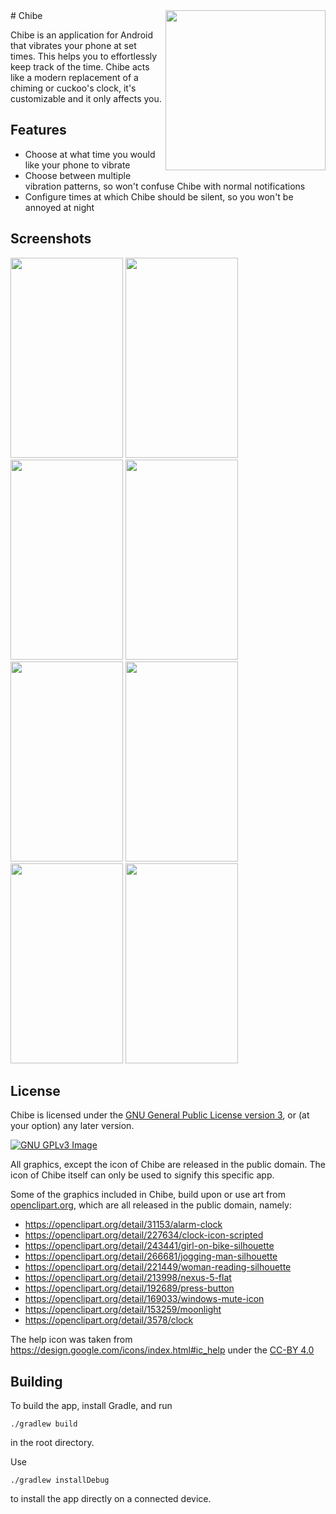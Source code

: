 <img align="right" height="256" src="https://lut.im/tNbz3Ikh4g/DsCpp6RmK1kFJ0LS.png">
# Chibe

Chibe is an application for Android that vibrates your phone at set
times. This helps you to effortlessly keep track of the time. Chibe
acts like a modern replacement of a chiming or cuckoo's clock, it's
customizable and it only affects you.

## Features

* Choose at what time you would like your phone to vibrate
* Choose between multiple vibration patterns, so won't confuse Chibe
with normal notifications
* Configure times at which Chibe should be silent, so you won't be
annoyed at night

## Screenshots

<img src="https://lut.im/wob981GO9a/jREpyj9xWil7L3X0.png" width="180" height="320" />
<img src="https://lut.im/zsXW5Bcj0R/xpPm7zpx2d5k1FNo.png" width="180" height="320" />
<img src="https://lut.im/tDAYjyGhuZ/27UG7QV8c3mIBEMG.png" width="180" height="320" />
<img src="https://lut.im/dUnQkcXr0a/s2als7MEAaCwcwID.png" width="180" height="320" />
<img src="https://lut.im/KB7LxvYtZY/VtgyGRmk2SgBW0qb.png" width="180" height="320" />
<img src="https://lut.im/5TusJYncQZ/hF7kUmxJBPt0sim9.png" width="180" height="320" />
<img src="https://lut.im/fRB85GqM3U/Q3ucNHmLRqP7zNdN.png" width="180" height="320" />
<img src="https://lut.im/qZj6q6yeua/i1cSTzmpwURtGz6p.png" width="180" height="320" />

## License

Chibe is licensed under the
[GNU General Public License version 3](https://www.gnu.org/licenses/gpl-3.0.html),
or (at your option) any later version.

[![GNU GPLv3 Image](https://www.gnu.org/graphics/gplv3-127x51.png)](http://www.gnu.org/licenses/gpl-3.0.en.html)

All graphics, except the icon of Chibe are released in the public
domain. The icon of Chibe itself can only be used to signify this
specific app.

Some of the graphics included in Chibe, build upon or use art from
[openclipart.org](https://openclipart.org/), which are all released in
the public domain, namely:

* https://openclipart.org/detail/31153/alarm-clock  
* https://openclipart.org/detail/227634/clock-icon-scripted  
* https://openclipart.org/detail/243441/girl-on-bike-silhouette  
* https://openclipart.org/detail/266681/jogging-man-silhouette  
* https://openclipart.org/detail/221449/woman-reading-silhouette  
* https://openclipart.org/detail/213998/nexus-5-flat  
* https://openclipart.org/detail/192689/press-button  
* https://openclipart.org/detail/169033/windows-mute-icon  
* https://openclipart.org/detail/153259/moonlight  
* https://openclipart.org/detail/3578/clock  

The help icon was taken from
https://design.google.com/icons/index.html#ic_help under the
[CC-BY 4.0](https://creativecommons.org/licenses/by/4.0/)

## Building

To build the app, install Gradle, and run

``` ./gradlew build ```

in the root directory.

Use

``` ./gradlew installDebug ```

to install the app directly on a connected device.
